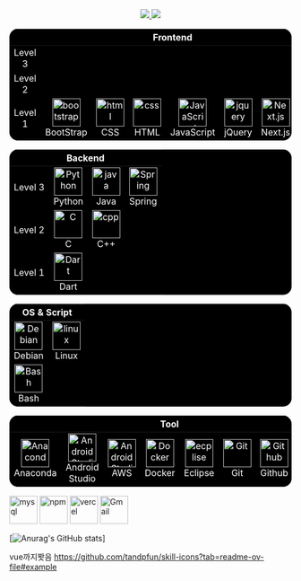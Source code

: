 <div align="center">
	<div>
		<a href="https://skson-dashboard.vercel.app">
			<img src="https://img.shields.io/badge/Dashboard-66B2FF?style=flat-square"/>
		</a>
		<a href="https://www.acmicpc.net/user/skson0x6ab">
			<img src="https://img.shields.io/badge/BaekJoon-007BFF?style=flat-square"/>
		</a>
	</div>
</div>
<table style="background-color: black; color: white; border: none; border-radius: 15px; overflow: hidden;">
 <thead>
    <tr>
      <th colspan="8" align="center" style="color: white;">Frontend</th>
    </tr>
  </thead>
  <tbody>
    <tr>
	<td align="center" style="border: none;">
          <a style="color: white;">
            Level 3
          </a>
        </td>
      </td>
    </tr>
    <tr>
	<td align="center" style="border: none;">
          <a style="color: white;">
            Level 2
          </a>
        </td>   
    </tr>
    <tr>
	<td align="center" style="border: none;">
          <a style="color: white;">
            Level 1
          </a>
        </td>
	<td align="center" style="border: none;">
        <a href="https://developer.mozilla.org/en-US/docs/Web/CSS" style="color: white;">
          <img src="https://skillicons.dev/icons?i=bootstrap" width="50" height="50" alt="bootstrap"/>
        </a>
        <br>BootStrap
      </td>
	         <td align="center" style="border: none;">
        <a href="https://developer.mozilla.org/en-US/docs/Web/CSS" style="color: white;">
          <img src="https://skillicons.dev/icons?i=css" width="50" height="50" alt="html"/>
        </a>
        <br>CSS
      </td>
	<td align="center" style="border: none;">
        <a href="https://developer.mozilla.org/en-US/docs/Web/HTML" style="color: white;">
          <img src="https://skillicons.dev/icons?i=html" width="50" height="50" alt="css"/>
        </a>
        <br>HTML
      </td>
	<td align="center" style="border: none;">
        <a href="https://developer.mozilla.org/en-US/docs/Web/CSS" style="color: white;">
          <img src="https://skillicons.dev/icons?i=js" width="50" height="50" alt="JavaScript"/>
        </a>
        <br>JavaScript
      </td>
	<td align="center" style="border: none;">
        <a href="https://developer.mozilla.org/en-US/docs/Web/CSS" style="color: white;">
          <img src="https://skillicons.dev/icons?i=jquery" width="50" height="50" alt="jquery"/>
        </a>
        <br>jQuery
      </td>
        <td align="center" style="border: none;">
          <a href="https://nextjs.org/" style="color: white;">
            <img src="https://skillicons.dev/icons?i=nextjs" width="50" height="50" alt="Next.js"/>
          </a>
          <br>Next.js
        </td>
        <td align="center" style="border: none;">
          <a href="https://nextjs.org/" style="color: white;">
            <img src="https://skillicons.dev/icons?i=nodejs" width="50" height="50" alt="Node.js"/>
          </a>
          <br>Node.js
        </td>
	<td align="center" style="border: none;">
          <a href="https://nextjs.org/" style="color: white;">
            <img src="https://skillicons.dev/icons?i=vuejs" width="50" height="50" alt="Next.js"/>
          </a>
          <br>Vue.js
        </td>
    </tr>
  </tbody>
</table>

<table style="background-color: black; color: white; border: none; border-radius: 15px; overflow: hidden;">
 <thead>
    <tr>
      <th colspan="8" align="center" style="color: white;">Backend</th>
    </tr>
  </thead>
  <tbody>
    <tr>
	<td align="center" style="border: none;">
          <a style="color: white;">
            Level 3
          </a>
        </td>
	<td align="center" style="border: none;">
        <a href="https://developer.mozilla.org/en-US/docs/Web/CSS" style="color: white;">
          <img src="https://skillicons.dev/icons?i=py" width="50" height="50" alt="Python"/>
        </a>
        <br>Python
       </td>
        <td align="center" style="border: none;">
          <a href="https://nextjs.org/" style="color: white;">
            <img src="https://skillicons.dev/icons?i=java" width="50" height="50" alt="java"/>
          </a>
          <br>Java
        </td>
	</td>
	<td align="center" style="border: none;">
          <a href="https://nextjs.org/" style="color: white;">
            <img src="https://skillicons.dev/icons?i=spring" width="50" height="50" alt="Spring"/>
          </a>
          <br>Spring
        </td>
    </tr>
    <tr>
	<td align="center" style="border: none;">
          <a style="color: white;">
            Level 2
          </a>
        </td>
        <td align="center" style="border: none;">
          <a href="https://nextjs.org/" style="color: white;">
            <img src="https://skillicons.dev/icons?i=c" width="50" height="50" alt="C"/>
          </a>
          <br>C
        </td>
	<td align="center" style="border: none;">
          <a href="https://nextjs.org/" style="color: white;">
            <img src="https://skillicons.dev/icons?i=cpp" width="50" height="50" alt="cpp"/>
          </a>
          <br>C++
        </td>	
    </tr>
    <tr>
	<td align="center" style="border: none;">
          <a style="color: white;">
            Level 1
          </a>
        </td>
	<td align="center" style="border: none;">
          <a href="https://nextjs.org/" style="color: white;">
            <img src="https://skillicons.dev/icons?i=dart" width="50" height="50" alt="Dart"/>
          </a>
          <br>Dart
        </td>
    </tr>
  </tbody>
</table>

<table style="background-color: black; color: white; border: none; border-radius: 15px; overflow: hidden;">
 <thead>
    <tr>
      <th colspan="8" align="center" style="color: white;">OS & Script</th>
    </tr>
  </thead>
  <tbody>
    <tr>
            <td align="center" style="border: none;">
        <a href="https://jquery.com/" style="color: white;">
          <img src="https://skillicons.dev/icons?i=debian" width="50" height="50" alt="Debian"/>
        </a>
        <br>Debian
      </td>
            <td align="center" style="border: none;">
        <a href="https://jquery.com/" style="color: white;">
          <img src="https://skillicons.dev/icons?i=linux" width="50" height="50" alt="linux"/>
        </a>
        <br>Linux
      </td>
    </tr>
    <tr>
            <td align="center" style="border: none;">
        <a href="https://jquery.com/" style="color: white;">
          <img src="https://skillicons.dev/icons?i=bash" width="50" height="50" alt="Bash"/>
        </a>
        <br>Bash
      </td>
    </tr>
  </tbody>
</table>

<table style="background-color: black; color: white; border: none; border-radius: 15px; overflow: hidden;">
 <thead>
    <tr>
      <th colspan="8" align="center" style="color: white;">Tool</th>
    </tr>
  </thead>
  <tbody>
    <tr>
            <td align="center" style="border: none;">
        <a href="https://jquery.com/" style="color: white;">
          <img src="https://skillicons.dev/icons?i=anaconda" width="50" height="50" alt="Anaconda"/>
        </a>
        <br>Anaconda
      </td>
	          <td align="center" style="border: none;">
        <a href="https://jquery.com/" style="color: white;">
          <img src="https://skillicons.dev/icons?i=androidstudio" width="50" height="50" alt="Android Studio"/>
        </a>
        <br>Android Studio
      </td>
	          </td>
	          <td align="center" style="border: none;">
        <a href="https://jquery.com/" style="color: white;">
          <img src="https://skillicons.dev/icons?i=aws" width="50" height="50" alt="Android Studio"/>
        </a>
        <br>AWS
     </td>
	<td align="center" style="border: none;">
        <a href="https://developer.mozilla.org/en-US/docs/Web/CSS" style="color: white;">
          <img src="https://skillicons.dev/icons?i=docker" width="50" height="50" alt="Docker"/>
        </a>
        <br>Docker
      </td>
      </td>
	<td align="center" style="border: none;">
        <a href="https://developer.mozilla.org/en-US/docs/Web/CSS" style="color: white;">
          <img src="https://skillicons.dev/icons?i=eclipse" width="50" height="50" alt="ecplise"/>
        </a>
        <br>Eclipse
      </td>
        <td align="center" style="border: none;">
          <a href="https://nextjs.org/" style="color: white;">
            <img src="https://skillicons.dev/icons?i=git" width="50" height="50" alt="Git"/>
          </a>
          <br>Git
        </td>
        <td align="center" style="border: none;">
          <a href="https://nextjs.org/" style="color: white;">
            <img src="https://skillicons.dev/icons?i=github" width="50" height="50" alt="Github"/>
          </a>
          <br>Github
        </td>
	<td align="center" style="border: none;">
          <a href="https://nextjs.org/" style="color: white;">
            <img src="https://skillicons.dev/icons?i=gradle" width="50" height="50" alt="Gradle"/>
          </a>
          <br>Gradle
        </td>
      </td>
	        <td align="center" style="border: none;">
          <a href="https://nextjs.org/" style="color: white;">
            <img src="https://skillicons.dev/icons?i=idea" width="50" height="50" alt="Idea"/>
          </a>
          <br>Idea
        </td>
	<td align="center" style="border: none;">
          <a href="https://nextjs.org/" style="color: white;">
            <img src="https://skillicons.dev/icons?i=kafka" width="50" height="50" alt="kafka"/>
          </a>
          <br>Kafka
        </td>
        <td align="center" style="border: none;">
          <a href="https://nextjs.org/" style="color: white;">
            <img src="https://skillicons.dev/icons?i=kubernetes" width="50" height="50" alt="kubernetes"/>
          </a>
          <br>Kubernetes
        </td>
	<td align="center" style="border: none;">
          <a href="https://nextjs.org/" style="color: white;">
            <img src="https://skillicons.dev/icons?i=maven" width="50" height="50" alt="maven"/>
          </a>
          <br>Maven
        </td>
        <td align="center" style="border: none;">
          <a href="https://nextjs.org/" style="color: white;">
            <img src="https://skillicons.dev/icons?i=vscode" width="50" height="50" alt="Vscode"/>
          </a>
          <br>Vscode
        </td>
    </tr>
  </tbody>
</table>
<img src="https://skillicons.dev/icons?i=mysql" width="50" height="50" alt="mysql"/>
<img src="https://skillicons.dev/icons?i=npm" width="50" height="50" alt="npm"/>
<img src="https://skillicons.dev/icons?i=vercel" width="50" height="50" alt="vercel"/>
<img src="https://skillicons.dev/icons?i=gmail" width="50" height="50" alt="Gmail"/>
</div>

[![Anurag's GitHub stats](https://github-readme-stats.vercel.app/api?username=skson0x6ab&hide_title=true&show_icons=true&include_all_commits=true&disable_animations=true&theme=vue)]


vue까지봣음
https://github.com/tandpfun/skill-icons?tab=readme-ov-file#example

<!---
skson0x6ab/skson0x6ab is a ✨ special ✨ repository because its `README.md` (this file) appears on your GitHub profile.
You can click the Preview link to take a look at your changes.
--->
